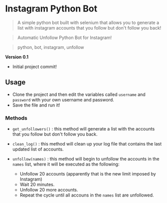 # Instagram Python Bot

> A simple python bot built with selenium that allows you to generate a list with instagram accounts that you follow but don't follow you back!

> Automatic Unfollow Python Bot for Instagram!

> python, bot, instagram, unfollow

**Version 0.1**

- Initial project commit!

## Usage

- Clone the project and then edit the variables called `username` and `password` with your own username and password.
- Save the file and run it!

### Methods

- `get_unfollowers()` : this method will generate a list with the accounts that you follow but don't follow you back.

- `clean_log()` : this method will clean up your log file that contains the last updated list of accounts.

- `unfollow(names)` : this method will begin to unfollow the accounts in the `names` list, where it will be executed as the following:
    - Unfollow 20 accounts (apparently that is the new limit imposed by Instagram)
    - Wait 20 minutes.
    - Unfollow 20 more accounts.
    - Repeat the cycle until all accouns in the `names` list are unfollowed.















